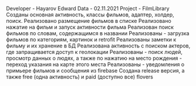 Developer - Hayarov Edward
Data - 02.11.2021
Project - FilmLibrary
Созданы основная активность, классы фильмов, адаптер, холдер, поиск. Реализовано размещение фильмов в списке
Реализовано нажатие на фильм и запуск активности фильма
Реализован поиск фильмов по словам, содержащимся в названии
Реализованы - загрузка фильмов по категориям, картинок и retrofit
Реализованы заметки к фильму и их хранение в БД
Реализована активность с поиском актеров, где запращивается доступ к геолокации
Реализованы - поиск людей, просмотр данных о людях, а также по нажатию на место рождения - переход указания на карте этого места
Реализованы - уведомления о примьере фильмов и сообщения из firebase
Создана release версия, а также free (одна активность) и paid (доступно все) flovers
